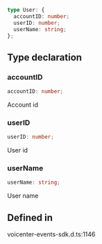 ```ts
type User: {
  accountID: number;
  userID: number;
  userName: string;
};
```

## Type declaration

### accountID

```ts
accountID: number;
```

Account id

### userID

```ts
userID: number;
```

User id

### userName

```ts
userName: string;
```

User name

## Defined in

voicenter-events-sdk.d.ts:1146
